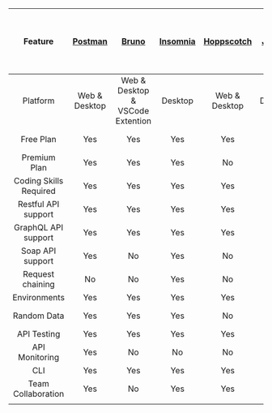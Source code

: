|         Feature        |    [Postman](https://www.postman.com/)   |               [Bruno](https://github.com/usebruno/bruno)              | [Insomnia](https://insomnia.rest/) |   [Hoppscotch](https://hoppscotch.io/)  |  [JMeter](https://jmeter.apache.org/) | [Brup Suite](https://portswigger.net/burp) | [Requestly.com](https://requestly.com/)               | [PacketSender](https://github.com/dannagle/PacketSender/) | [Milkman](https://github.com/warmuuh/milkman) | [Restfox](https://github.com/flawiddsouza/Restfox) | [APIDog](https://apidog.com/)  | [robohydra](http://robohydra.org/) | [restman](https://github.com/jsargiot/restman)                      | [kreya](https://kreya.app/pricing/) | restclient                    | grpcui | prestige |  Thunder Client  |     [Postcode](https://github.com/rohinivsenthil/postcode)     |             [Paw/Rapidapi](https://rapidapi.com/)           | Firecamp | TestMace |    Nightingale    |   ezy   | verb                | httpyac           | evans    | ain      |   curl   | xh       | curlie   | http-prompt | [httpx (1)](https://www.python-httpx.org/)                   | intellij-http-client          | [httpx (2)](https://github.com/servicex-sh/httpx) | hurl     |    HTTPie    |   Yaak  |    RecipeUI   | advancedrestclient.com | apidash.dev | [Pororoca](https://pororoca.io/) | REST Client Extension for Visual Studio Code | Talend API Tester | resting           | katalon | httpiness | hello-http | humlix  | [yaade](https://docs.yaade.io/)   | Lama2    |  dothttp |
|:----------------------:|:-------------:|:--------------------------------:|:--------:|:-------------:|:-------:|------------|-----------------------------|--------------|---------|---------------------------------|---------|-----------|------------------------------|----------------------------|-------------------------------|--------|----------|:----------------:|:----------------:|:-----------------------------------:|:--------:|:--------:|:-----------------:|:-------:|---------------------|-------------------|----------|----------|:--------:|----------|----------|-------------|-------------------------------|-------------------------------|-----------|----------|:------------:|:-------:|:-------------:|------------------------|-------------|----------|----------------------------------------------|-------------------|-------------------|---------|-----------|------------|---------|---------|----------|---|
| Platform               | Web & Desktop | Web & Desktop & VSCode Extention | Desktop  | Web & Desktop | Desktop | Desktop    | Desktop & Browser extension | Desktop      | Desktop | Desktop                         | Desktop | Web       | Browser extension for Opera  | Desktop                    | Browser extension for Mozilla | Web    | Web      | VSCode Extension | VSCode Extension | VS Code extention & Desktop (MacOS) | Web      | Desktop  | Desktop (Windows) | Desktop | Desktop (GNU Emacs) | VS Code extension | Terminal | Terminal | Terminal | Terminal | Terminal | Terminal    | Terminal and JetBrains plugin | Terminal and JetBrains plugin | Terminal  | Terminal | Desktop, CLI | Desktop | Web & Desktop | Desktop                | Desktop     | Desktop  | Extension for Visual Studio Code             | Browser extension | Browser extension | Desktop | Desktop   | Desktop    | Desktop | Desktop | Terminal |   |
| Free Plan              | Yes           | Yes                              | Yes      | Yes           | Yes     | Yes        | Yes                         | Yes          | Yes     | Yes                             | Yes     | Yes       | Yes                          | Yes                        | Yes                           | Yes    | Yes      | Yes              | Yes              | No                                  | Yes      | Yes      | Yes               | Yes     | Yes                 | Yes               | Yes      | Yes      | Yes      | Yes      | Yes      | Yes         | Yes for terminal              | Yes for terminal              | Yes       | Yes      | Yes          | Yes     | Yes           | Yes                    | Yes         | Yes      | Yes                                          | Yes               | Yes               | ?       | ?         | ?          | ?       | ?       | ?        |   |
| Premium Plan           | Yes           | Yes                              | Yes      | No            | No      | Yes        | Yes                         | No           | No      | No                              | Yes     | No        | No                           | Yes                        | No                            | No     | No       | Yes              | No               | Yes                                 | Yes      | Yes      | No                | No      | No                  | No                | No       | No       | No       | No       | No       | No          | Yes                           | Yes                           | No        | No       | No           | No      | No            | No                     | No          | No       | No                                           | Yes               | No                | ?       | ?         | ?          | ?       | ?       | ?        |   |
| Coding Skills Required | Yes           | Yes                              | Yes      | Yes           | Yes     | No         | No                          | Yes          | Yes     | No                              | No      | Yes       | No                           | No                         | No                            | ?      | No       | No               | No               | No                                  | Yes      | No       | No                | No      | No                  | Yes               | ?        | No       | No       | No       | No       | No          | Yes                           | Yes                           | No        | No       | No           | No      | Yes           | Yes                    | No          | No       | No                                           | ?                 | ?                 | ?       | ?         | ?          | ?       | ?       | ?        |   |
| Restful API support    | Yes           | Yes                              | Yes      | Yes           | Yes     | Yes        | Yes                         | Yes          | Yes     | Yes                             | Yes     | Yes       | Yes                          | Yes                        | Yes                           | Yes    | ?        | Yes              | Yes              | Yes                                 | Yes      | Yes      | Yes               | No      | Yes                 | Yes               | ?        | Yes      | Yes      | Yes      | Yes      | Yes         | Yes                           | Yes                           | Yes       | Yes      | Yes          | Yes     | Yes           | Yes                    | Yes         | Yes      | Yes                                          | ?                 | ?                 | ?       | ?         | ?          | ?       | ?       | ?        |   |
| GraphQL API support    | Yes           | Yes                              | Yes      | Yes           | Yes     | No         | Yes                         | No           | Yes     | No                              | ?       | No        | No                           | No                         | No                            | ?      | ?        | Yes              | Yes              | Yes                                 | Yes      | Yes      | No                | No      | No                  | Yes               | ?        | Yes      | Yes      | Yes      | Yes      | Yes         | Yes                           | No                            | Yes       | Yes      | Yes          | Yes     | No            | No                     | Yes         | Yes      | Yes                                          | ?                 | ?                 | ?       | ?         | ?          | ?       | ?       | ?        |   |
| Soap API support       | Yes           | No                               | Yes      | No            | Yes     | No         | No                          | No           | No      | No                              | No      | No        | No                           | No                         | No                            | ?      | ?        | Yes              | No               | Yes                                 | No       | No       | No                | No      | No                  | Yes               | ?        | Yes      | Yes      | Yes      | Yes      | Yes         | No                            | No                            | Yes       | Yes      | No           | Yes     | No            | No                     | Yes         | Yes      | Yes                                          | ?                 | ?                 | ?       | ?         | ?          | ?       | ?       | ?        |   |
| Request chaining       | No            | No                               | Yes      | No            | Yes     | No         | No                          | Yes          | No      | No                              | No      | No        | No                           | ?                          | No                            | ?      | ?        | No               | No               | No                                  | No       | Yes      | Yes               | No      | No                  | Yes               | ?        | No       | No       | No       | No       | No          | No                            | No                            | No        | No       | No           | No      | No            | No                     | No          | No       | No                                           | ?                 | ?                 | ?       | ?         | ?          | ?       | ?       | ?        |   |
| Environments           | Yes           | Yes                              | Yes      | Yes           | Yes     | Yes        | No                          | No           | Yes     | Yes                             | Yes     | No (?)    | No                           | Yes                        | No                            | ?      | ?        | Yes              | No               | Yes                                 | Yes      | Yes      | Yes               | Yes     | No                  | Yes               | ?        | No       | No       | No       | No       | No          | No                            | No                            | No        | No       | No           | Yes     | No            | No                     | Yes         | Yes      | Yes                                          | ?                 | ?                 | ?       | ?         | ?          | ?       | ?       | ?        |   |
| Random Data            | Yes           | Yes                              | Yes      | No            | Yes     | Yes (?)    | No (but can add js lib)     | Yes          | Yes     | Yes                             | Yes     | Yes       | No                           | ?                          | No                            | ?      | ?        | No               | No               | Yes                                 | No       | Yes      | Yes               | No      | No                  | Yes               | ?        | No       | No       | No       | No       | No          | No                            | No                            | No        | No       | No           | No      | No            | No                     | No          | No       | No                                           | ?                 | ?                 | ?       | ?         | ?          | ?       | ?       | ?        |   |
| API Testing            | Yes           | Yes                              | Yes      | Yes           | Yes     | Yes        | Yes                         | Yes          | Yes     | Yes                             | Yes     | Yes       | No                           | Yes                        | No                            | ?      | Yes      | Yes              | No               | No                                  | Yes      | Yes      | No                | Yes     | Yes                 | Yes               | ?        | Yes      | Yes      | Yes      | Yes      | Yes         | Yes                           | Yes                           | Yes       | Yes      | No           | No      | No            | No                     | No          | No       | Yes                                          | ?                 | ?                 | ?       | ?         | ?          | ?       | ?       | ?        |   |
| API Monitoring         | Yes           | No                               | No       | No            | Yes     | No         | No                          | No           | No      | No                              | No      | No        | No                           | No                         | No                            | ?      | ?        | No               | No               | No                                  | No       | No       | No                | No      | No                  | No                | ?        | No       | No       | No       | No       | No          | No                            | No                            | No        | No       | No           | No      | No            | No                     | No          | No       | No                                           | ?                 | ?                 | ?       | ?         | ?          | ?       | ?       | ?        |   |
| CLI                    | Yes           | Yes                              | Yes      | Yes           | Yes     | Yes        | No                          | Yes          | Yes     | No                              | No      | Yes       | No                           | Yes                        | No                            | ?      | ?        | Yes              | No               | No                                  | No       | Yes      | No                | No      | No                  | Yes               | Yes      | Yes      | Yes      | Yes      | Yes      | Yes         | Yes                           | Yes                           | Yes       | Yes      | Yes          | No      | Yes           | Yes                    | No          | No       | No                                           | ?                 | ?                 | ?       | ?         | ?          | ?       | ?       | ?        |   |
| Team Collaboration     | Yes           | No                               | Yes      | Yes           | No      | No         | No                          | No           | No      | No                              | No      | No        | No                           | No                         | No                            | ?      | ?        | No               | No               | No                                  | Yes      | Yes      | No                | No      | No                  | No                | ?        | No       | No       | No       | No       | No          | No                            | No                            | No        | No       | No           | No      | No            | No                     | No          | No       | No                                           | ?                 | ?                 | ?       | ?         | ?          | ?       | ?       | ?        |   |
|                        |               |                                  |          |               |         |            |                             |              |         |                                 |         |           |                              |                            |                               |        |          |                  |                  |                                     |          |          |                   |         |                     |                   |          |          |          |          |          |             |                               |                               |           |          |              |         |               |                        |             |          |                                              |                   |                   |         |           |            |         |         |          |   |
